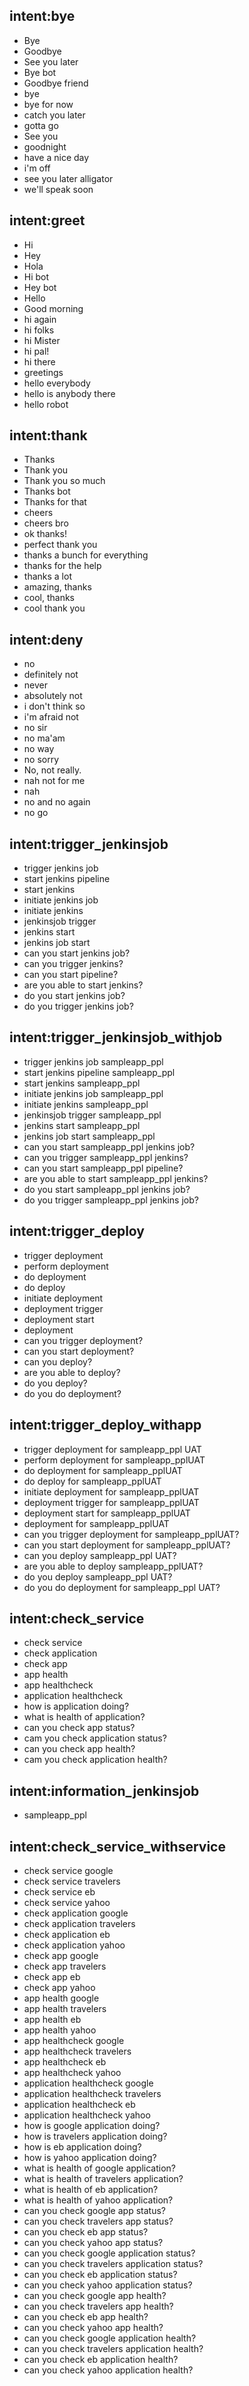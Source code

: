 ## intent:bye
- Bye
- Goodbye
- See you later
- Bye bot
- Goodbye friend
- bye
- bye for now
- catch you later
- gotta go
- See you
- goodnight
- have a nice day
- i'm off
- see you later alligator
- we'll speak soon

## intent:greet
- Hi
- Hey
- Hola
- Hi bot
- Hey bot
- Hello
- Good morning
- hi again
- hi folks
- hi Mister
- hi pal!
- hi there
- greetings
- hello everybody
- hello is anybody there
- hello robot

## intent:thank
- Thanks
- Thank you
- Thank you so much
- Thanks bot
- Thanks for that
- cheers
- cheers bro
- ok thanks!
- perfect thank you
- thanks a bunch for everything
- thanks for the help
- thanks a lot
- amazing, thanks
- cool, thanks
- cool thank you

## intent:deny
- no
- definitely not
- never
- absolutely not
- i don't think so
- i'm afraid not
- no sir
- no ma'am
- no way
- no sorry
- No, not really.
- nah not for me
- nah
- no and no again
- no go

## intent:trigger_jenkinsjob
- trigger jenkins job
- start jenkins pipeline
- start jenkins
- initiate jenkins job
- initiate jenkins
- jenkinsjob trigger
- jenkins start
- jenkins job start
- can you start jenkins job?
- can you trigger jenkins?
- can you start pipeline?
- are you able to start jenkins?
- do you start jenkins job?
- do you trigger jenkins job?

## intent:trigger_jenkinsjob_withjob
- trigger jenkins job sampleapp_ppl
- start jenkins pipeline sampleapp_ppl
- start jenkins sampleapp_ppl
- initiate jenkins job sampleapp_ppl
- initiate jenkins sampleapp_ppl
- jenkinsjob trigger sampleapp_ppl
- jenkins start sampleapp_ppl
- jenkins job start sampleapp_ppl
- can you start sampleapp_ppl jenkins job?
- can you trigger sampleapp_ppl jenkins?
- can you start sampleapp_ppl pipeline?
- are you able to start sampleapp_ppl jenkins?
- do you start sampleapp_ppl jenkins job?
- do you trigger sampleapp_ppl jenkins job?

## intent:trigger_deploy
- trigger deployment
- perform deployment
- do deployment
- do deploy
- initiate deployment
- deployment trigger
- deployment start
- deployment
- can you trigger deployment?
- can you start deployment?
- can you deploy?
- are you able to deploy?
- do you deploy?
- do you do deployment?

## intent:trigger_deploy_withapp
- trigger deployment for sampleapp_ppl UAT
- perform deployment for sampleapp_pplUAT
- do deployment for sampleapp_pplUAT
- do deploy for sampleapp_pplUAT
- initiate deployment for sampleapp_pplUAT
- deployment trigger for sampleapp_pplUAT
- deployment start for sampleapp_pplUAT
- deployment for sampleapp_pplUAT
- can you trigger deployment for sampleapp_pplUAT?
- can you start deployment for sampleapp_pplUAT?
- can you deploy sampleapp_ppl UAT?
- are you able to deploy sampleapp_pplUAT?
- do you deploy sampleapp_ppl UAT?
- do you do deployment for sampleapp_ppl UAT?

## intent:check_service
- check service
- check application
- check app
- app health
- app healthcheck
- application healthcheck
- how is application doing?
- what is health of application?
- can you check app status?
- cam you check application status?
- can you check app health?
- cam you check application health?

## intent:information_jenkinsjob
- sampleapp_ppl

## intent:check_service_withservice
- check service google
- check service travelers
- check service eb
- check service yahoo
- check application google
- check application travelers
- check application eb
- check application yahoo
- check app google
- check app travelers
- check app eb
- check app yahoo
- app health google
- app health travelers
- app health eb
- app health yahoo
- app healthcheck google
- app healthcheck travelers
- app healthcheck eb
- app healthcheck yahoo
- application healthcheck google
- application healthcheck travelers
- application healthcheck eb
- application healthcheck yahoo
- how is google application doing?
- how is travelers application doing?
- how is eb application doing?
- how is yahoo application doing?
- what is health of google application?
- what is health of travelers application?
- what is health of eb application?
- what is health of yahoo application?
- can you check google app status?
- can you check travelers app status?
- can you check eb app status?
- can you check yahoo app status?
- can you check google application status?
- can you check travelers application status?
- can you check eb application status?
- can you check yahoo application status?
- can you check google app health?
- can you check travelers app health?
- can you check eb app health?
- can you check yahoo app health?
- can you check google application health?
- can you check travelers application health?
- can you check eb application health?
- can you check yahoo application health?